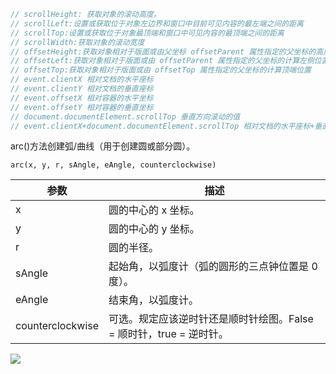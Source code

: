 ```js
// scrollHeight: 获取对象的滚动高度。 
// scrollLeft:设置或获取位于对象左边界和窗口中目前可见内容的最左端之间的距离
// scrollTop:设置或获取位于对象最顶端和窗口中可见内容的最顶端之间的距离
// scrollWidth:获取对象的滚动宽度
// offsetHeight:获取对象相对于版面或由父坐标 offsetParent 属性指定的父坐标的高度
// offsetLeft:获取对象相对于版面或由 offsetParent 属性指定的父坐标的计算左侧位置
// offsetTop:获取对象相对于版面或由 offsetTop 属性指定的父坐标的计算顶端位置 
// event.clientX 相对文档的水平座标
// event.clientY 相对文档的垂直座标
// event.offsetX 相对容器的水平坐标
// event.offsetY 相对容器的垂直坐标 
// document.documentElement.scrollTop 垂直方向滚动的值
// event.clientX+document.documentElement.scrollTop 相对文档的水平座标+垂直方向滚动的量 
```

arc()方法创建弧/曲线（用于创建圆或部分圆）。
```
arc(x, y, r, sAngle, eAngle, counterclockwise)
```
参数|描述
-|-
x|圆的中心的 x 坐标。
y|圆的中心的 y 坐标。
r|圆的半径。
sAngle|起始角，以弧度计（弧的圆形的三点钟位置是 0 度）。
eAngle|结束角，以弧度计。
counterclockwise|可选。规定应该逆时针还是顺时针绘图。False = 顺时针，true = 逆时针。
![](https://www.runoob.com/wp-content/uploads/2013/11/img_arc.gif)